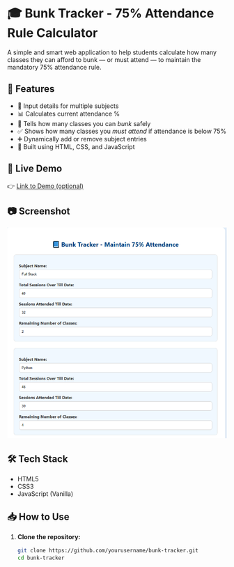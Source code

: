 # 🎓 Bunk Tracker - 75% Attendance Rule Calculator

A simple and smart web application to help students calculate how many classes they can afford to bunk — or must attend — to maintain the mandatory 75% attendance rule.

## 📌 Features

- 🔢 Input details for multiple subjects
- 📊 Calculates current attendance %
- 🚫 Tells how many classes you can *bunk* safely
- ✅ Shows how many classes you *must attend* if attendance is below 75%
- ➕ Dynamically add or remove subject entries
- 🧠 Built using HTML, CSS, and JavaScript

## 🚀 Live Demo

👉 [Link to Demo (optional)](https://anishahkandachar2002.github.io/bunktracker/)

## 📷 Screenshot

![Bunk Tracker UI Screenshot](s1.png)

## 🛠️ Tech Stack

- HTML5
- CSS3
- JavaScript (Vanilla)

## 📥 How to Use

1. **Clone the repository:**
   ```bash
   git clone https://github.com/yourusername/bunk-tracker.git
   cd bunk-tracker
